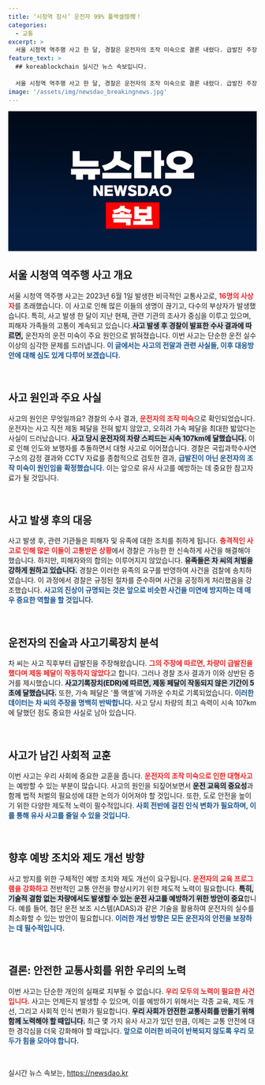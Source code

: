 ```yaml
---
title: ‘시청역 참사’ 운전자 99% 풀액셀惊愕！
categories:
  - 교통
excerpt: >
  서울 시청역 역주행 사고 한 달, 경찰은 운전자의 조작 미숙으로 결론 내렸다. 급발진 주장은 기각됐고, 가속 페달만 밟아 시속 107㎞로 보행자들을 무참히 들이받은 사건의 진실이 밝혀졌다. 유족들은 처벌을 원하고 있다.
feature_text: >
  ## koreablockchain 실시간 뉴스 속보입니다.

  서울 시청역 역주행 사고 한 달, 경찰은 운전자의 조작 미숙으로 결론 내렸다. 급발진 주장은 기각됐고, 가속 페달만 밟아 시속 107㎞로 보행자들을 무참히 들이받은 사건의 진실이 밝혀졌다. 유족들은 처벌을 원하고 있다.
image: '/assets/img/newsdao_breakingnews.jpg'
---
```


<p><img src="/assets/img/newsdao_breakingnews.jpg" alt="koreablockchain 속보" /></p>

<h2 data-ke-size="size26">서울 시청역 역주행 사고 개요</h2>

<p data-ke-size="size16">서울 시청역 역주행 사고는 2023년 6월 1일 발생한 비극적인 교통사고로, <b><span style="color: #ee2323;">16명의 사상자</span></b>를 초래했습니다. 이 사고로 인해 많은 이들의 생명이 끊기고, 다수의 부상자가 발생했습니다. 특히, 사고 발생 한 달이 지난 현재, 관련 기관의 조사가 중심을 이루고 있으며, 피해자 가족들의 고통이 계속되고 있습니다.<b><span style="background-color: #21538527;">사고 발생 후 경찰이 발표한 수사 결과에 따르면,</span></b> 운전자의 운전 미숙이 주요 원인으로 밝혀졌습니다. 이번 사고는 단순한 운전 실수 이상의 심각한 문제를 드러냅니다. <b><span style="color: #1a5490;">이 글에서는 사고의 전말과 관련 사실들, 이후 대응방안에 대해 심도 있게 다루어 보겠습니다.</span></b></p>

<p data-ke-size="size16">&nbsp;</p>

<h2 data-ke-size="size26">사고 원인과 주요 사실</h2>

<p data-ke-size="size16">사고의 원인은 무엇일까요? 경찰의 수사 결과, <b><span style="color: #ee2323;">운전자의 조작 미숙</span></b>으로 확인되었습니다. 운전자는 사고 직전 제동 페달을 전혀 밟지 않았고, 오히려 가속 페달을 최대한 밟았다는 사실이 드러났습니다. <b><span style="background-color: #21538527;">사고 당시 운전자의 차량 스피드는 시속 107km에 달했습니다.</span></b> 이로 인해 인도와 보행자를 추돌하면서 대형 사고로 이어졌습니다. 경찰은 국립과학수사연구소의 감정 결과와 CCTV 자료를 종합적으로 검토한 결과, <b><span style="color: #1a5490;">급발진이 아닌 운전자의 조작 미숙이 원인임을 확정했습니다.</span></b> 이는 앞으로 유사 사고를 예방하는 데 중요한 참고자료가 될 것입니다.</p>

<p data-ke-size="size16">&nbsp;</p>

<h2 data-ke-size="size26">사고 발생 후의 대응</h2>

<p data-ke-size="size16">사고 발생 후, 관련 기관들은 피해자 및 유족에 대한 조치를 취하게 됩니다. <b><span style="color: #ee2323;">충격적인 사고로 인해 많은 이들이 고통받은 상황</span></b>에서 경찰은 가능한 한 신속하게 사건을 해결해야 했습니다. 하지만, 피해자와의 합의는 이루어지지 않았습니다. <b><span style="background-color: #21538527;">유족들은 차 씨의 처벌을 강하게 원하고 있습니다.</span></b> 경찰은 이러한 유족의 요구를 반영하여 사건을 검찰에 송치하였습니다. 이 과정에서 경찰은 규정된 절차를 준수하며 사건을 공정하게 처리했음을 강조했습니다. <b><span style="color: #1a5490;">사고의 진상이 규명되는 것은 앞으로 비슷한 사건을 미연에 방지하는 데 매우 중요한 역할을 할 것입니다.</span></b></p>

<p data-ke-size="size16">&nbsp;</p>

<h2 data-ke-size="size26">운전자의 진술과 사고기록장치 분석</h2>

<p data-ke-size="size16">차 씨는 사고 직후부터 급발진을 주장해왔습니다. <b><span style="color: #ee2323;">그의 주장에 따르면, 차량이 급발진을 했다며 제동 페달이 작동하지 않았다</span></b>고 합니다. 그러나 경찰 조사 결과가 이와 상반된 증거를 제시했습니다. <b><span style="background-color: #21538527;">사고기록장치(EDR)에 따르면, 제동 페달이 작동되지 않은 기간이 5초에 달했습니다.</span></b> 또한, 가속 페달은 '풀 액셀'에 가까운 수치로 기록되었습니다. <b><span style="color: #1a5490;">이러한 데이터는 차 씨의 주장을 명백히 반박합니다.</span></b> 사고 당시 차량의 최고 속력이 시속 107km에 달했던 점도 중요한 사실로 남아 있습니다.</p>

<p data-ke-size="size16">&nbsp;</p>

<h2 data-ke-size="size26">사고가 남긴 사회적 교훈</h2>

<p data-ke-size="size16">이번 사고는 우리 사회에 중요한 교훈을 줍니다. <b><span style="color: #ee2323;">운전자의 조작 미숙으로 인한 대형사고</span></b>는 예방할 수 있는 부분이 많습니다. 사고의 원인을 되짚어보면서 <b><span style="background-color: #21538527;">운전 교육의 중요성</span></b>과 함께 법적 처벌의 필요성에 대한 논의가 이어져야 할 것입니다. 또한, 도로 안전을 높이기 위한 다양한 제도적 노력이 필수적입니다. <b><span style="color: #1a5490;">사회 전반에 걸친 인식 변화가 필요하며, 이를 통해 유사 사고를 줄일 수 있을 것입니다.</span></b></p>

<p data-ke-size="size16">&nbsp;</p>

<h2 data-ke-size="size26">향후 예방 조치와 제도 개선 방향</h2>

<p data-ke-size="size16">사고 방지를 위한 구체적인 예방 조치와 제도 개선이 요구됩니다. <b><span style="color: #ee2323;">운전자의 교육 프로그램을 강화하고</span></b> 전반적인 교통 안전을 향상시키기 위한 제도적 노력이 필요합니다. <b><span style="background-color: #21538527;">특히, 기술적 결함 없는 차량에서도 발생할 수 있는 운전 사고를 예방하기 위한 방안이 중요</span></b>합니다. 예를 들어, 첨단 운전 보조 시스템(ADAS)과 같은 기술을 활용하여 운전자의 실수를 최소화할 수 있는 방안이 필요합니다. <b><span style="color: #1a5490;">이러한 개선 방향은 모든 운전자의 안전을 보장하는 데 필수적입니다.</span></b></p>

<p data-ke-size="size16">&nbsp;</p>

<h2 data-ke-size="size26">결론: 안전한 교통사회를 위한 우리의 노력</h2>

<p data-ke-size="size16">이번 사고는 단순한 개인의 실패로 치부될 수 없습니다. <b><span style="color: #ee2323;">우리 모두의 노력이 필요한 사건입니다.</span></b> 사고는 언제든지 발생할 수 있으며, 이를 예방하기 위해서는 각종 교육, 제도 개선, 그리고 사회적 인식 변화가 필요합니다. <b><span style="background-color: #21538527;">우리 사회가 안전한 교통사회를 만들기 위해 함께 노력해야 할 때입니다.</span></b> 최근 몇 가지 유사 사고가 있던 만큼, 이제는 교통 안전에 대한 경각심을 더욱 강화해야 할 때입니다. <b><span style="color: #1a5490;">앞으로 이러한 비극이 반복되지 않도록 우리 모두가 힘을 모아야 합니다.</span></b></p>

<p data-ke-size="size16">&nbsp;</p>
실시간 뉴스 속보는, <a href="https://newsdao.kr" rel="dofollow">https://newsdao.kr</a>


